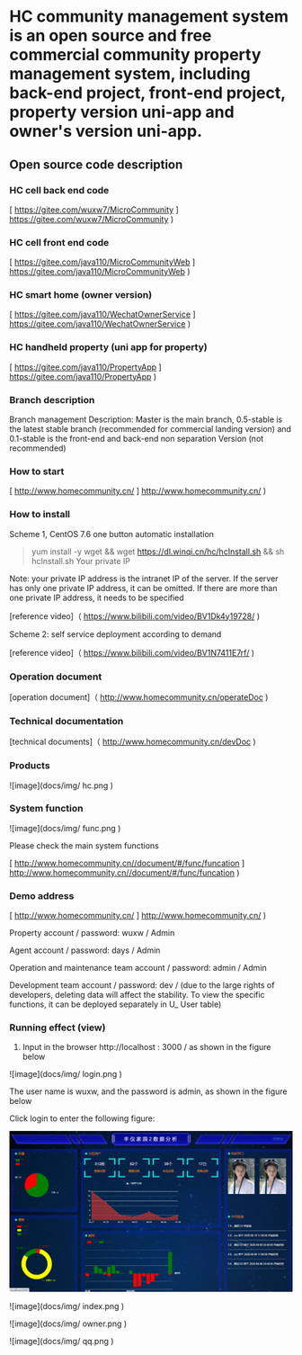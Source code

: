 # HC community management system is an open source and free commercial community property management system, including back-end project, front-end project, property version uni-app and owner's version uni-app. 



## Open source code description



### HC cell back end code

[ https://gitee.com/wuxw7/MicroCommunity ] https://gitee.com/wuxw7/MicroCommunity )

### HC cell front end code

[ https://gitee.com/java110/MicroCommunityWeb ] https://gitee.com/java110/MicroCommunityWeb )

### HC smart home (owner version)

[ https://gitee.com/java110/WechatOwnerService ] https://gitee.com/java110/WechatOwnerService )

### HC handheld property (uni app for property)

[ https://gitee.com/java110/PropertyApp ] https://gitee.com/java110/PropertyApp )



### Branch description



Branch management Description: Master is the main branch, 0.5-stable is the latest stable branch (recommended for commercial landing version) and 0.1-stable is the front-end and back-end non separation Version (not recommended)




### How to start



[ http://www.homecommunity.cn/ ] http://www.homecommunity.cn/ )



### How to install



Scheme 1, CentOS 7.6 one button automatic installation



> yum install -y wget && wget https://dl.winqi.cn/hc/hcInstall.sh && sh hcInstall.sh Your private IP



Note: your private IP address is the intranet IP of the server. If the server has only one private IP address, it can be omitted. If there are more than one private IP address, it needs to be specified



[reference video]（ https://www.bilibili.com/video/BV1Dk4y19728/ )



Scheme 2: self service deployment according to demand



[reference video]（ https://www.bilibili.com/video/BV1N7411E7rf/ )



### Operation document



[operation document]（ http://www.homecommunity.cn/operateDoc )



### Technical documentation



[technical documents]（ http://www.homecommunity.cn/devDoc )




### Products



![image](docs/img/ hc.png )




### System function



![image](docs/img/ func.png )



Please check the main system functions



[ http://www.homecommunity.cn//document/#/func/funcation ] http://www.homecommunity.cn//document/#/func/funcation )




### Demo address



[ http://www.homecommunity.cn/ ] http://www.homecommunity.cn/ )



Property account / password: wuxw / Admin



Agent account / password: days / Admin



Operation and maintenance team account / password: admin / Admin



Development team account / password: dev / (due to the large rights of developers, deleting data will affect the stability. To view the specific functions, it can be deployed separately in U_ User table)



### Running effect (view)

1. Input in the browser http://localhost : 3000 / as shown in the figure below



![image](docs/img/ login.png )



The user name is wuxw, and the password is admin, as shown in the figure below



Click login to enter the following figure:



![image](docs/img/0004.png)



![image](docs/img/ index.png )



![image](docs/img/ owner.png )




![image](docs/img/ qq.png )
